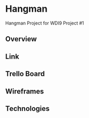 # Hangman
Hangman Project for WDI9 Project #1

## Overview

## Link

## Trello Board

## Wireframes

## Technologies



